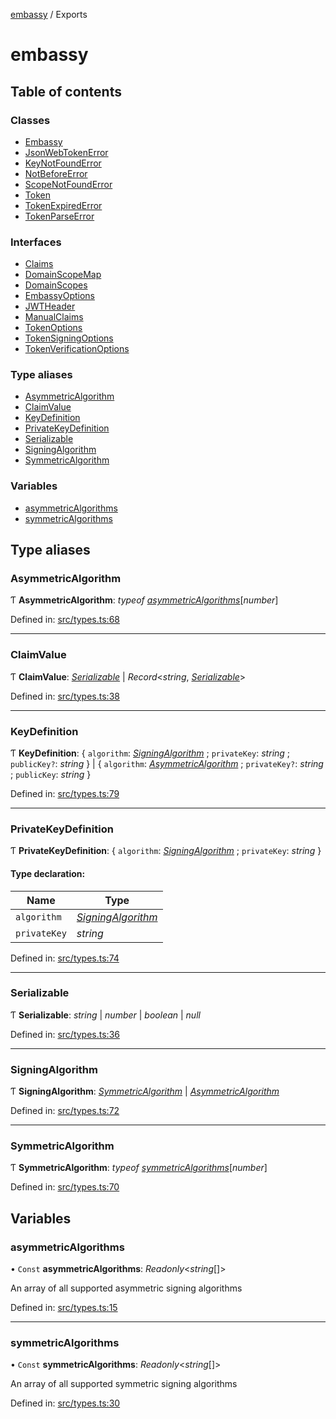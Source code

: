 [embassy](README.md) / Exports

# embassy

## Table of contents

### Classes

- [Embassy](classes/embassy.md)
- [JsonWebTokenError](classes/jsonwebtokenerror.md)
- [KeyNotFoundError](classes/keynotfounderror.md)
- [NotBeforeError](classes/notbeforeerror.md)
- [ScopeNotFoundError](classes/scopenotfounderror.md)
- [Token](classes/token.md)
- [TokenExpiredError](classes/tokenexpirederror.md)
- [TokenParseError](classes/tokenparseerror.md)

### Interfaces

- [Claims](interfaces/claims.md)
- [DomainScopeMap](interfaces/domainscopemap.md)
- [DomainScopes](interfaces/domainscopes.md)
- [EmbassyOptions](interfaces/embassyoptions.md)
- [JWTHeader](interfaces/jwtheader.md)
- [ManualClaims](interfaces/manualclaims.md)
- [TokenOptions](interfaces/tokenoptions.md)
- [TokenSigningOptions](interfaces/tokensigningoptions.md)
- [TokenVerificationOptions](interfaces/tokenverificationoptions.md)

### Type aliases

- [AsymmetricAlgorithm](modules.md#asymmetricalgorithm)
- [ClaimValue](modules.md#claimvalue)
- [KeyDefinition](modules.md#keydefinition)
- [PrivateKeyDefinition](modules.md#privatekeydefinition)
- [Serializable](modules.md#serializable)
- [SigningAlgorithm](modules.md#signingalgorithm)
- [SymmetricAlgorithm](modules.md#symmetricalgorithm)

### Variables

- [asymmetricAlgorithms](modules.md#asymmetricalgorithms)
- [symmetricAlgorithms](modules.md#symmetricalgorithms)

## Type aliases

### AsymmetricAlgorithm

Ƭ **AsymmetricAlgorithm**: *typeof* [*asymmetricAlgorithms*](modules.md#asymmetricalgorithms)[*number*]

Defined in: [src/types.ts:68](https://github.com/TomFrost/Embassy/blob/3a9cf3a/src/types.ts#L68)

___

### ClaimValue

Ƭ **ClaimValue**: [*Serializable*](modules.md#serializable) \| *Record*<*string*, [*Serializable*](modules.md#serializable)\>

Defined in: [src/types.ts:38](https://github.com/TomFrost/Embassy/blob/3a9cf3a/src/types.ts#L38)

___

### KeyDefinition

Ƭ **KeyDefinition**: { `algorithm`: [*SigningAlgorithm*](modules.md#signingalgorithm) ; `privateKey`: *string* ; `publicKey?`: *string*  } \| { `algorithm`: [*AsymmetricAlgorithm*](modules.md#asymmetricalgorithm) ; `privateKey?`: *string* ; `publicKey`: *string*  }

Defined in: [src/types.ts:79](https://github.com/TomFrost/Embassy/blob/3a9cf3a/src/types.ts#L79)

___

### PrivateKeyDefinition

Ƭ **PrivateKeyDefinition**: { `algorithm`: [*SigningAlgorithm*](modules.md#signingalgorithm) ; `privateKey`: *string*  }

#### Type declaration:

Name | Type |
------ | ------ |
`algorithm` | [*SigningAlgorithm*](modules.md#signingalgorithm) |
`privateKey` | *string* |

Defined in: [src/types.ts:74](https://github.com/TomFrost/Embassy/blob/3a9cf3a/src/types.ts#L74)

___

### Serializable

Ƭ **Serializable**: *string* \| *number* \| *boolean* \| *null*

Defined in: [src/types.ts:36](https://github.com/TomFrost/Embassy/blob/3a9cf3a/src/types.ts#L36)

___

### SigningAlgorithm

Ƭ **SigningAlgorithm**: [*SymmetricAlgorithm*](modules.md#symmetricalgorithm) \| [*AsymmetricAlgorithm*](modules.md#asymmetricalgorithm)

Defined in: [src/types.ts:72](https://github.com/TomFrost/Embassy/blob/3a9cf3a/src/types.ts#L72)

___

### SymmetricAlgorithm

Ƭ **SymmetricAlgorithm**: *typeof* [*symmetricAlgorithms*](modules.md#symmetricalgorithms)[*number*]

Defined in: [src/types.ts:70](https://github.com/TomFrost/Embassy/blob/3a9cf3a/src/types.ts#L70)

## Variables

### asymmetricAlgorithms

• `Const` **asymmetricAlgorithms**: *Readonly*<*string*[]\>

An array of all supported asymmetric signing algorithms

Defined in: [src/types.ts:15](https://github.com/TomFrost/Embassy/blob/3a9cf3a/src/types.ts#L15)

___

### symmetricAlgorithms

• `Const` **symmetricAlgorithms**: *Readonly*<*string*[]\>

An array of all supported symmetric signing algorithms

Defined in: [src/types.ts:30](https://github.com/TomFrost/Embassy/blob/3a9cf3a/src/types.ts#L30)
